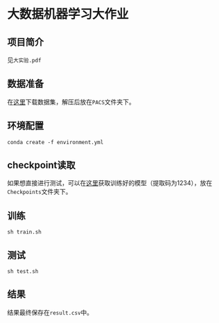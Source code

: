 # 大数据机器学习大作业

## 项目简介
见`大实验.pdf`

## 数据准备
在[这里](https://drive.google.com/file/d/13eZSqjGYR3cisCETFuhKmzHuBc_gtgsq/view?usp=sharing)下载数据集，解压后放在`PACS`文件夹下。

## 环境配置
```
conda create -f environment.yml
```

## checkpoint读取
如果想直接进行测试，可以在[这里](https://pan.baidu.com/s/1WAq043Nla5SSkYdKgZTPLg)获取训练好的模型（提取码为1234），放在`Checkpoints`文件夹下。

## 训练
```
sh train.sh
```

## 测试
```
sh test.sh
```

## 结果
结果最终保存在`result.csv`中。
